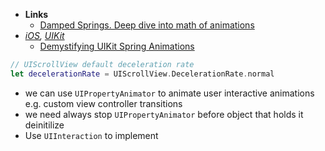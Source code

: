 - **Links**
	- [Damped Springs. Deep dive into math of animations](https://www.ryanjuckett.com/damped-springs/)
- *[iOS](../Information%20Technology/Programming/Apple%20Technologies/Apple%20Platform%20Specifics/iOS.md), [UIKit](../Information%20Technology/Programming/Apple%20Technologies/Apple%20Platform%20Frameworks/UIKit.md)*
	- [Demystifying UIKit Spring Animations](https://medium.com/ios-os-x-development/demystifying-uikit-spring-animations-2bb868446773)

```swift
// UIScrollView default deceleration rate
let decelerationRate = UIScrollView.DecelerationRate.normal
```

- we can use `UIPropertyAnimator` to animate user interactive animations e.g. custom view controller transitions
- we need always stop `UIPropertyAnimator` before object that holds it deinitilize
- Use `UIInteraction` to implement